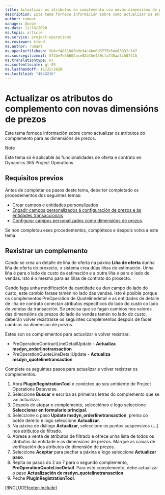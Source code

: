 ```yaml
---
title: Actualizar os atributos do complemento con novas dimensións de prezos
description: Este tema fornece información sobre como actualizar os atributos do complemento para as dimensións de prezos.
author: rumant
manager: Annbe
ms.date: 11/18/2020
ms.topic: article
ms.service: project-operations
ms.reviewer: kfend
ms.author: rumant
ms.openlocfilehash: 9b0cf48318d0b9e94c4be0d3775b54e83832c1b7
ms.sourcegitcommit: 573be7e36604ace82b35e439cfa748aa7c587415
ms.translationtype: HT
ms.contentlocale: gl-ES
ms.lasthandoff: 11/25/2020
ms.locfileid: "4643216"
---
```

# <a name="update-plug-in-attributes-with-new-pricing-dimensions"></a>Actualizar os atributos do complemento con novas dimensións de prezos

Este tema fornece información sobre como actualizar os atributos do complemento para as dimensións de prezos.

> [!NOTE]
> Este tema só é aplicable ás funcionalidades de oferta e contrato en Dynamics 365 Project Operations.

## <a name="prerequisites"></a>Requisitos previos
Antes de completar os pasos deste tema, debe ter completado os procedementos dos seguintes temas:

  - [Crear campos e entidades personalizados](create-custom-fields-entities-pricing-dimensions.md) 
  - [Engadir campos personalizados á configuración de prezos e ás entidades transaccionais ](add-custom-fields-price-setup-transactional-entities.md)
  - [Configurar campos personalizados como dimensións de prezos](set-up-custom-fields-pricing-dimensions.md). 
  
Se non completou eses procedementos, compléteos e despois volva a este tema.

## <a name="register-a-plug-in"></a>Rexistrar un complemento
Cando se crea un detalle de liña de oferta na páxina **Liña de oferta** dunha liña de oferta do proxecto, o sistema crea dúas liñas de estimación. Unha liña é para o lado de custo da estimación e a outra liña é para o lado de vendas. Isto é o mesmo para as liñas de contrato do proxecto.

Cando faga unha modificación da cantidade ou dun campo do lado do custo, este cambio farase tamén no lado das vendas. Isto é posible porque os complementos PreOperation de Quotelinedetail e as entidades de detalle de liña de contrato conectan atributos específicos do lado do custo co lado de vendas da transacción. Se precisa que se fagan cambios nos valores das dimensións de prezos do lado de vendas tamén no lado do custo, deberán volver rexistrarse os seguintes complementos despois de facer cambios na dimensión de prezos.

Estes son os complementos para actualizar e volver rexistrar:

- PreOperationContractLineDetailUpdate - **Actualiza msdyn_orderlinetransaction**
- PreOperationQuoteLineDetailUpdate - **Actualiza msdyn_quotelinetransaction**

Complete os seguintes pasos para actualizar e volver rexistrar os complementos.

1. Abra **PluginRegistrationTool** e conécteo ao seu ambiente de Project Operations Dataverse.
2. Seleccione **Buscar** e escriba as primeiras letras do complemento que se vai actualizar.
3. Despois de atopar o complemento, seleccióneo e logo seleccione **Seleccionar en formulario principal**.
4. Seleccione o paso **Update msdyn_orderlinetransaction**, prema co botón dereito e logo seleccione **Actualizar**.
5. Na páxina de diálogo **Actualizar**, seleccione os puntos suspensivos (**...**) nos atributos de filtrado.
6. Ábrese a ventá de atributos de filtrado e ofrece unha lista de todos os atributos da entidade e as dimensións de prezos. Marque as caixas de verificación dos atributos de dimensión de prezos.
7. Seleccione **Aceptar** para pechar a páxina e logo seleccione **Actualizar paso**.
8. Repita os pasos do 2 ao 7 para o segundo complemento, **PreOperationQuoteLineDetail**. Para este complemento, debe actualizar o paso **Actualización de msdyn_quotelinetransaction**.
9. Peche **PluginRegistrationTool**.


[!INCLUDE[footer-include](../includes/footer-banner.md)]